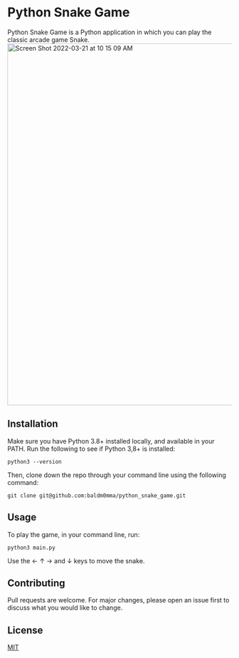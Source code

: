 # Python Snake Game

Python Snake Game is a Python application in which you can play the classic arcade game Snake.
<img width="813" alt="Screen Shot 2022-03-21 at 10 15 09 AM" src="https://user-images.githubusercontent.com/46619047/159304383-f6fdc1f9-4919-44fa-ab8e-3bcc25f3b601.png">

## Installation

Make sure you have Python 3.8+ installed locally, and available in your PATH. Run the following to see if Python 3,8+ is installed:

```
python3 --version
```

Then, clone down the repo through your command line using the following command:

```
git clone git@github.com:baldm0mma/python_snake_game.git
```

## Usage

To play the game, in your command line, run: 

```
python3 main.py
```

Use the &#8592; &#8593; &#8594; and &#8595; keys to move the snake.

## Contributing
Pull requests are welcome. For major changes, please open an issue first to discuss what you would like to change.

## License
[MIT](https://choosealicense.com/licenses/mit/)
